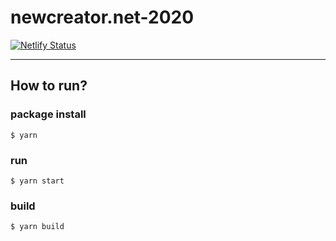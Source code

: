 # newcreator.net-2020

[![Netlify Status](https://api.netlify.com/api/v1/badges/84a66e07-15e1-4edb-932f-da01222df3ef/deploy-status)](https://app.netlify.com/sites/newcreator-net/deploys)

---

## How to run?

### package install

```
$ yarn
```

### run

```
$ yarn start
```

### build

```
$ yarn build
```
